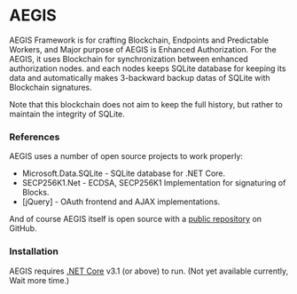 # AEGIS 
AEGIS Framework is for crafting Blockchain, Endpoints and Predictable Workers, and Major purpose of AEGIS is Enhanced Authorization. For the AEGIS, it uses Blockchain for synchronization between enhanced authorization nodes. and each nodes keeps SQLite database for keeping its data and automatically makes 3-backward backup datas of SQLite with Blockchain signatures.

Note that this blockchain does not aim to keep the full history, but rather to maintain the integrity of SQLite.

### References
AEGIS uses a number of open source projects to work properly:

* Microsoft.Data.SQLite - SQLite database for .NET Core.
* SECP256K1.Net - ECDSA, SECP256K1 Implementation for signaturing of Blocks.
* [jQuery] - OAuth frontend and AJAX implementations.

And of course AEGIS itself is open source with a [public repository](https://github.com/whoamiho1006/aegis) on GitHub.

### Installation

AEGIS requires [.NET Core](https://dotnet.microsoft.com/download/dotnet-core/3.1) v3.1 (or above) to run.
(Not yet available currently, Wait more time.)
